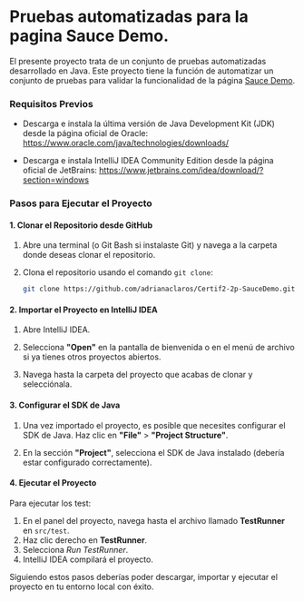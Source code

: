 # Pruebas automatizadas para la pagina Sauce Demo.
El presente proyecto trata de un conjunto de pruebas automatizadas desarrollado en Java. 
Este proyecto tiene la función de automatizar un conjunto de pruebas para validar la funcionalidad de la página [Sauce Demo](https://www.saucedemo.com/).

### Requisitos Previos

- Descarga e instala la última versión de Java Development Kit (JDK) desde la página oficial de Oracle: https://www.oracle.com/java/technologies/downloads/

- Descarga e instala IntelliJ IDEA Community Edition desde la página oficial de JetBrains: https://www.jetbrains.com/idea/download/?section=windows


### Pasos para Ejecutar el Proyecto

#### 1. Clonar el Repositorio desde GitHub

1. Abre una terminal (o Git Bash si instalaste Git) y navega a la carpeta donde deseas clonar el repositorio.
   
2. Clona el repositorio usando el comando `git clone`:
   ```bash
   git clone https://github.com/adrianaclaros/Certif2-2p-SauceDemo.git
   ```

#### 2. Importar el Proyecto en IntelliJ IDEA

1. Abre IntelliJ IDEA.

2. Selecciona **"Open"** en la pantalla de bienvenida o en el menú de archivo si ya tienes otros proyectos abiertos.

3. Navega hasta la carpeta del proyecto que acabas de clonar y selecciónala.

#### 3. Configurar el SDK de Java

1. Una vez importado el proyecto, es posible que necesites configurar el SDK de Java. Haz clic en **"File"** > **"Project Structure"**.

2. En la sección **"Project"**, selecciona el SDK de Java instalado (debería estar configurado correctamente).

#### 4. Ejecutar el Proyecto
Para ejecutar los test:
1. En el panel del proyecto, navega hasta el archivo llamado **TestRunner** en `src/test`.
2. Haz clic derecho en **TestRunner**.
3. Selecciona *Run TestRunner*.
4. IntelliJ IDEA compilará el proyecto.


Siguiendo estos pasos deberías poder descargar, importar y ejecutar el proyecto en tu entorno local con éxito.
